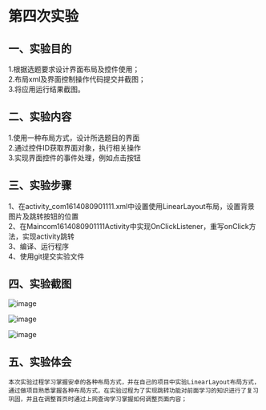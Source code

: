 ﻿# 第四次实验

## 一、实验目的
1.根据选题要求设计界面布局及控件使用；<br>
2.布局xml及界面控制操作代码提交并截图；<br>
3.将应用运行结果截图。

## 二、实验内容
1.使用一种布局方式，设计所选题目的界面<br>
2.通过控件ID获取界面对象，执行相关操作<br>
3.实现界面控件的事件处理，例如点击按钮

## 三、实验步骤
1、在activity_com1614080901111.xml中设置使用LinearLayout布局，设置背景图片及跳转按钮的位置  
2、在Maincom1614080901111Activity中实现OnClickListener，重写onClick方法，实现activity跳转  
3、编译、运行程序  
4、使用git提交实验文件  

## 四、实验截图

![image](https://github.com/JianPengChen/android-labs-2018/blob/master/Com1614080901111/report4Imga.jpg)

![image](https://github.com/JianPengChen/android-labs-2018/blob/master/Com1614080901111/report4Imga.jpg)

![image](https://github.com/JianPengChen/android-labs-2018/blob/master/Com1614080901111/report4Imga.jpg)


## 五、实验体会
	本次实验过程学习掌握安卓的各种布局方式，并在自己的项目中实验LinearLayout布局方式，通过做项目熟悉掌握各种布局方式，在实验过程为了实现跳转功能对前面学习的知识进行了复习巩固，并且在调整首页时通过上网查询学习掌握如何调整页面内容；
